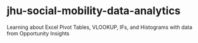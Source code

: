 # jhu-social-mobility-data-analytics
Learning about Excel Pivot Tables, VLOOKUP, IFs, and Histograms with data from Opportunity Insights

